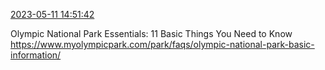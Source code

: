 [2023-05-11 14:51:42](https://mstdn.social/@hill_wanderer/110350611389742293)

Olympic National Park Essentials: 11 Basic Things You Need to Know <a href="https://www.myolympicpark.com/park/faqs/olympic-national-park-basic-information/" target="_blank" rel="nofollow noopener noreferrer" translate="no">https://www.myolympicpark.com/park/faqs/olympic-national-park-basic-information/</a>
